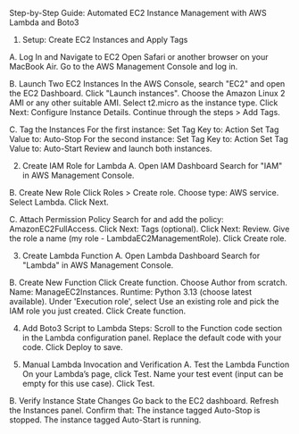 Step-by-Step Guide: Automated EC2 Instance Management with AWS Lambda and Boto3

1. Setup: Create EC2 Instances and Apply Tags

A. Log In and Navigate to EC2
  Open Safari or another browser on your MacBook Air.
  Go to the AWS Management Console and log in.

B. Launch Two EC2 Instances
  In the AWS Console, search "EC2" and open the EC2 Dashboard.
  Click "Launch instances".
  Choose the Amazon Linux 2 AMI or any other suitable AMI.
  Select t2.micro as the instance type.
  Click Next: Configure Instance Details.
  Continue through the steps > Add Tags.

C. Tag the Instances
  For the first instance:
  Set Tag Key to: Action
  Set Tag Value to: Auto-Stop
  For the second instance:
  Set Tag Key to: Action
  Set Tag Value to: Auto-Start
  Review and launch both instances.

2. Create IAM Role for Lambda
A. Open IAM Dashboard
  Search for "IAM" in AWS Management Console.

B. Create New Role
  Click Roles > Create role.
  Choose type: AWS service.
  Select Lambda.
  Click Next.

C. Attach Permission Policy
  Search for and add the policy: AmazonEC2FullAccess.
  Click Next: Tags (optional).
  Click Next: Review.
  Give the role a name (my role - LambdaEC2ManagementRole).
  Click Create role.

3. Create Lambda Function
A. Open Lambda Dashboard
    Search for "Lambda" in AWS Management Console.

B. Create New Function
  Click Create function.
  Choose Author from scratch.
  Name: ManageEC2Instances.
  Runtime: Python 3.13 (choose latest available).
  Under 'Execution role', select Use an existing role and pick the IAM role you just created.
  Click Create function.

4. Add Boto3 Script to Lambda
   Steps:
   Scroll to the Function code section in the Lambda configuration panel.
   Replace the default code with your code.
   Click Deploy to save.

5. Manual Lambda Invocation and Verification
A. Test the Lambda Function
  On your Lambda’s page, click Test.
  Name your test event (input can be empty for this use case).
  Click Test.

B. Verify Instance State Changes
  Go back to the EC2 dashboard.
  Refresh the Instances panel.
  Confirm that:
  The instance tagged Auto-Stop is stopped.
  The instance tagged Auto-Start is running.
   

